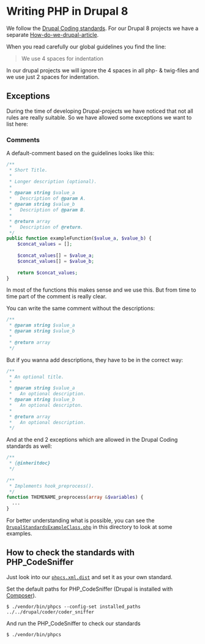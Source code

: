Writing PHP in Drupal 8
=======================

We follow the [Drupal Coding standards](https://www.drupal.org/docs/develop/standards).
For our Drupal 8 projects we have a separate [How-do-we-drupal-article](https://github.com/gridonic/drupal8).

When you read carefully our global guidelines you find the line:

> We use 4 spaces for indentation

In our drupal projects we will ignore the 4 spaces in all php- & twig-files and we use just 2 spaces for indentation.

## Exceptions

During the time of developing Drupal-projects we have noticed that not all rules are really suitable.
So we have allowed some exceptions we want to list here:

### Comments

A default-comment based on the guidelines looks like this:

```php
/**
 * Short Title.
 *
 * Longer description (optional).
 *
 * @param string $value_a
 *   Description of @param A.
 * @param string $value_b
 *   Description of @param B.
 *
 * @return array
 *   Description of @return.
 */
public function exampleFunction($value_a, $value_b) {
    $concat_values = [];
    
    $concat_values[] = $value_a;
    $concat_values[] = $value_b;
    
    return $concat_values;
}
```

In most of the functions this makes sense and we use this. But from time to time part of the comment is really clear.

You can write the same comment without the descriptions:

```php
/**
 * @param string $value_a
 * @param string $value_b
 *
 * @return array
 */
```

But if you wanna add descriptions, they have to be in the correct way:

```php
/**
 * An optional title.
 * 
 * @param string $value_a
 *   An optional description.
 * @param string $value_b
 *   An optional descripton.
 *
 * @return array
 *   An optional description.
 */
```

And at the end 2 exceptions which are allowed in the Drupal Coding standards as well:

```php
/**
 * {@inheritdoc}
 */
 
/**
 * Implements hook_preprocess().
 */
function THEMENAME_preprocess(array &$variables) {
  ...
}
```

For better understanding what is possible, you can see the [`DrupalStandardsExampleClass.php`](DrupalStandardsExampleClass.php) in this directory to look at some examples.

## How to check the standards with PHP_CodeSniffer

Just look into our [`phpcs.xml.dist`](phpcs.xml.dist) and set it as your own standard.

Set the default paths for PHP_CodeSniffer (Drupal is installed with [Composer](https://www.drupal.org/docs/develop/using-composer/using-composer-with-drupal)).

    $ ./vendor/bin/phpcs --config-set installed_paths ../../drupal/coder/coder_sniffer

And run the PHP_CodeSniffer to check our standards

    $ ./vendor/bin/phpcs